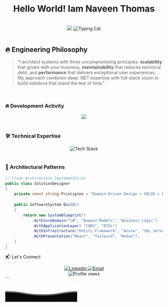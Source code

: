 <div align="center">
  <h1>Hello World! Iam Naveen Thomas</h1>
</div>

<br/>

<div align="center">
  <img height="180em" src="https://github-readme-stats.vercel.app/api?username=naveenthomas&show_icons=true&theme=radical&include_all_commits=true&count_private=true&hide_border=true"/>
  <img src="https://media.giphy.com/media/JIX9t2j0ZTN9S/giphy.gif" width="180" height="180" alt="Typing Cat"/>
</div>

<br/>

## 🔥 Engineering Philosophy
> "I architect systems with three uncompromising principles: **scalability** that grows with your business, **maintainability** that reduces technical debt, and **performance** that delivers exceptional user experiences. My approach combines deep .NET expertise with full-stack vision to build solutions that stand the test of time."

<br/>

### 🔥 Development Activity
<div align="center">
  <img src="https://github-readme-activity-graph.vercel.app/graph?username=naveenthomas&theme=react-dark&hide_border=true&area=true&custom_title=My%20Engineering%20Output" width="90%"/>
</div>

<br/>

### 🛠️ Technical Expertise
<div align="center">
  <img src="https://skillicons.dev/icons?i=cs,dotnet,js,html,css,tailwind,bootstrap,react,redux,nodejs,azure,git,github,vscode&theme=dark&perline=7" alt="Tech Stack" />
</div>

<br/>

### 🎨 Architectural Patterns
```csharp
// Clean Architecture Implementation
public class SolutionDesigner
{
    private const string Principles = "Domain-Driven Design × SOLID × Clean Architecture";
    
    public SoftwareSystem Build()
    {
        return new SystemBlueprint()
            .WithCoreDomain("C#", "Domain Models", "Business Logic")
            .WithApplicationLayer( "CQRS", "DTOs")
            .WithInfrastructure("Entity Framework", "Azure", "SQL Server")
            .WithPresentation("React", "Tailwind", "Redux");
    }
}

```
📬 Let's Connect

<div align="center"> <a href="https://www.linkedin.com/in/naveen-thomas-816423283/" target="_blank"> <img src="https://img.shields.io/badge/LinkedIn-0077B5?style=for-the-badge&logo=linkedin&logoColor=white" alt="LinkedIn"/> </a> <a href="mailto:naveenthomasabc123@gmail.com"> <img src="https://img.shields.io/badge/Email-D14836?style=for-the-badge&logo=gmail&logoColor=white" alt="Email"/> </a> </div><div align="center"> <img src="https://komarev.com/ghpvc/?username=naveenthomas&label=Profile+Views&color=00ff00&style=flat" alt="Profile views" /> </div> ```

![Footer](https://github.com/anasmalikp/anasmalikp/raw/main/footer.svg)
